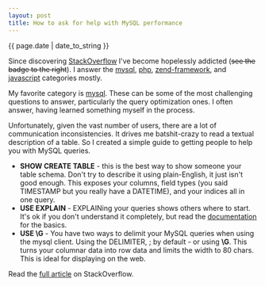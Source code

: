 ```yaml
---
layout: post
title: How to ask for help with MySQL performance
---
```


<p class="large quiet">{{ page.date | date_to_string }}</p>

Since discovering [StackOverflow][1] I've become hopelessly addicted (<strike>see the badge to the right</strike>). 
I answer the [mysql][2], [php][3], [zend-framework][4], and [javascript][5] categories mostly.

My favorite category is [mysql][2]. These can be some of the most challenging questions to answer, particularly the
query optimization ones. I often answer, having learned something myself in the process.

Unfortunately, given the vast number of users, there are a lot of communication inconsistencies. It drives me 
batshit-crazy to read a textual description of a table. So I created a simple guide to getting people to help you with
MySQL queries.

* **SHOW CREATE TABLE** - this is the best way to show someone your table schema. Don't try to describe it using 
  plain-English, it just isn't good enough. This exposes your columns, field types (you said TIMESTAMP but you really
  have a DATETIME), and your indices all in one query.
* **USE EXPLAIN** - EXPLAINing your queries shows others where to start. It's ok if you don't understand it completely,
  but read the [documentation][6] for the basics.
* **USE \G** - You have two ways to delimit your MySQL queries when using the mysql client. Using the DELIMITER, ; by 
  default - or using **\G**. This turns your columnar data into row data and limits the width to 80 chars. This is
  ideal for displaying on the web.

Read the [full article][7] on StackOverflow.

[1]: http://stackoverflow.com/ "StackOverflow"
[2]: http://stackoverflow.com/questions/tagged/mysql
[3]: http://stackoverflow.com/questions/tagged/php
[4]: http://stackoverflow.com/questions/tagged/zend-framework
[5]: http://stackoverflow.com/questions/tagged/javascript
[6]: http://dev.mysql.com/doc/refman/5.1/en/using-explain.html
[7]: http://stackoverflow.com/questions/1204402/how-do-i-ask-for-help-optimizing-fixing-queries-in-mysql